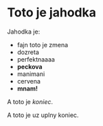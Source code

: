 # Toto je jahodka

Jahodka je:

* fajn       toto je zmena
* dozreta
* perfektnaaaa
* **peckova**
* manimani
* cervena
* **mnam!**

A toto je *koniec*.

A toto je uz uplny koniec.
